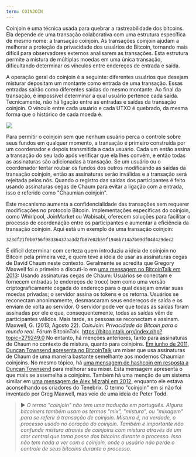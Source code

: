 ```yaml
---
term: COINJOIN
---
```


Coinjoin é uma técnica usada para quebrar a rastreabilidade dos bitcoins. Ela depende de uma transação colaborativa com uma estrutura específica de mesmo nome: a transação coinjoin. As transações coinjoin ajudam a melhorar a proteção da privacidade dos usuários do Bitcoin, tornando mais difícil para observadores externos analisarem as transações. Esta estrutura permite a mistura de múltiplas moedas em uma única transação, dificultando determinar os vínculos entre endereços de entrada e saída.

A operação geral do coinjoin é a seguinte: diferentes usuários que desejam misturar depositam um montante como entrada de uma transação. Essas entradas sairão como diferentes saídas do mesmo montante. Ao final da transação, é impossível determinar a qual usuário pertence cada saída. Tecnicamente, não há ligação entre as entradas e saídas da transação coinjoin. O vínculo entre cada usuário e cada UTXO é quebrado, da mesma forma que o histórico de cada moeda é.

![](../../dictionnaire/assets/4.png)

Para permitir o coinjoin sem que nenhum usuário perca o controle sobre seus fundos em qualquer momento, a transação é primeiro construída por um coordenador e depois transmitida a cada usuário. Cada um então assina a transação do seu lado após verificar que ela lhes convém, e então todas as assinaturas são adicionadas à transação. Se um usuário ou o coordenador tentar roubar os fundos dos outros modificando as saídas da transação coinjoin, então as assinaturas serão inválidas e a transação será rejeitada pelos nós. Quando o registro das saídas dos participantes é feito usando assinaturas cegas de Chaum para evitar a ligação com a entrada, isso é referido como "Chaumian coinjoin".

Este mecanismo aumenta a confidencialidade das transações sem requerer modificações no protocolo Bitcoin. Implementações específicas do coinjoin, como Whirlpool, JoinMarket ou Wabisabi, oferecem soluções para facilitar o processo de coordenação entre os participantes e aumentar a eficiência da transação coinjoin. Aqui está um exemplo de uma transação coinjoin:

```text
323df21f0b0756f98336437aa3d2fb87e02b59f1946b714a7b09df04d429dec2
```

É difícil determinar com certeza quem introduziu a ideia de coinjoin no Bitcoin pela primeira vez, e quem teve a ideia de usar as assinaturas cegas de David Chaum neste contexto. Geralmente se acredita que Gregory Maxwell foi o primeiro a discuti-lo em [uma mensagem no BitcoinTalk em 2013](https://bitcointalk.org/index.php?topic=279249.0):
Usando assinaturas cegas de Chaum: Usuários se conectam e fornecem entradas (e endereços de troco) bem como uma versão criptograficamente cegada do endereço para o qual desejam enviar suas moedas privadas; o servidor assina os tokens e os retorna. Usuários se reconectam anonimamente, desmascaram seus endereços de saída e os enviam de volta ao servidor. O servidor pode ver que todas as saídas foram assinadas por ele e que, consequentemente, todas as saídas vêm de participantes válidos. Mais tarde, as pessoas se reconectam e assinam.
Maxwell, G. (2013, Agosto 22). *CoinJoin: Privacidade do Bitcoin para o mundo real*. Fórum BitcoinTalk. https://bitcointalk.org/index.php?topic=279249.0
No entanto, há menções anteriores, tanto para assinaturas de Chaum no contexto de mistura, quanto para coinjoins. [Em junho de 2011, Duncan Townsend apresenta no BitcoinTalk](https://bitcointalk.org/index.php?topic=12751.0) um mixer que usa assinaturas de Chaum de uma maneira bastante semelhante aos modernos Chaumian coinjoins. No mesmo tópico, há [uma mensagem de hashcoin em resposta a Duncan Townsend](https://bitcointalk.org/index.php?topic=12751.msg315793#msg315793) para melhorar seu mixer. Esta mensagem apresenta o que mais se assemelha a coinjoins. Também há uma menção de um sistema similar em [uma mensagem de Alex Mizrahi em 2012](https://gist.github.com/killerstorm/6f843e1d3ffc38191aebca67d483bd88#file-laundry), enquanto ele estava aconselhando os criadores do Tenebrix. O termo "coinjoin" em si não foi inventado por Greg Maxwell, mas veio de uma ideia de Peter Todd.
> ► *O termo "coinjoin" não tem uma tradução em português. Alguns bitcoiners também usam os termos "mix", "mistura", ou "mixagem" para se referir à transação de coinjoin. Mistura é, na verdade, o processo usado no coração do coinjoin. Também é importante não confundir mistura através de coinjoins com mistura através de um ator central que toma posse dos bitcoins durante o processo. Isso não tem nada a ver com o coinjoin, onde o usuário não perde o controle de seus bitcoins durante o processo.*